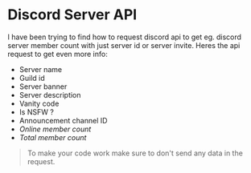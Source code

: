 # Discord Server API
I have been trying to find how to request discord api to get eg. discord server member count with just server id or server invite.
Heres the api request to get even more info:
- Server name
- Guild id
- Server banner
- Server description
- Vanity code
- Is NSFW ?
- Announcement channel ID
- _Online member count_
- _Total member count_
> To make your code work make sure to don't send any data in the request.